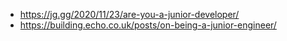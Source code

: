 - https://jg.gg/2020/11/23/are-you-a-junior-developer/
- https://building.echo.co.uk/posts/on-being-a-junior-engineer/
